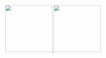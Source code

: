 <div>
<a href="https://github.com/irineuerica">
<img height="150em" src="https://github-readme-stats.vercel.app/api/top-langs/?username=irineuerica&layout=compact&langs_count=7&theme=dracula"/>
<img height="150em" src="https://github-readme-stats.vercel.app/api?username=irineuerica&show_icons=true&theme=dracula&include_all_commits=true&count_private=true"/>
</div>
  

